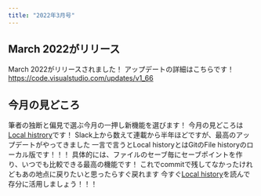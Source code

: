 ```yaml
---
title: "2022年3月号"
---
```


## March 2022がリリース

March 2022がリリースされました！
アップデートの詳細はこちらです！
https://code.visualstudio.com/updates/v1_66

## 今月の見どころ

筆者の独断と偏見で選ぶ今月の一押し新機能を選びます！
今月の見どころは[Local histrory](https://code.visualstudio.com/updates/v1_66#_local-history)です！
Slack上から数えて連載から半年ほどですが、最高のアップデートがやってきました
一言で言うとLocal historyとはGitのFile historyのローカル版です！！！
具体的には、ファイルのセーブ毎にセーブポイントを作り、いつでも比較できる最高の機能です！
これでcommitで残してなかったけれどもあの地点に戻りたいと思ったらすぐ戻れます
今すぐ[Local history](https://code.visualstudio.com/updates/v1_66#_local-history)を読んで存分に活用しましょう！！！
